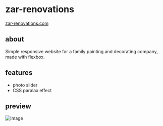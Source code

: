 # zar-renovations

[zar-renovations.com](http://www.zar-renovations.com)


## about

Simple responsive website for a family painting and decorating company, made with flexbox.

## features

* photo slider
* CSS paralax effect

## preview

![image](https://skdoosh.uk/p5.png)
